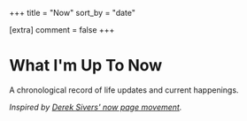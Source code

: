 +++
title = "Now"
sort_by = "date"

[extra]
comment = false
+++

# What I'm Up To Now

A chronological record of life updates and current happenings.

*Inspired by [Derek Sivers' now page movement](https://nownownow.com/about).*